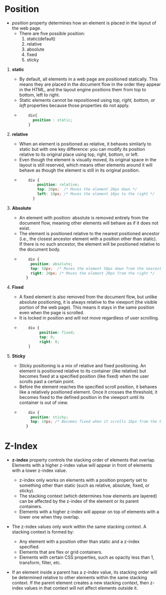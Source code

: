 # Position

* *position* property determines how an element is placed in the layout of the web page.
    - There are five possible position:
        1. static(default)
        2. relative
        3. absolute
        4. fixed
        5. sticky

1. **static**
   - By default, all elements in a web page are positioned statically. This means they are placed in the document flow in the order they appear in the HTML, and the layout engine positions them from top to bottom, left to right.
   -  Static elements cannot be repositioned using *top, right, bottom, or left* properties because those properties do not apply.
   -  ```css
          div{
            position : static;
          }
      ```
2. **relative**
   - When an element is positioned as relative, it behaves similarly to static but with one key difference: you can modify its position relative to its original place using top, right, bottom, or left.
   - Even though the element is visually moved, its original space in the layout is still reserved, which means other elements around it will behave as though the element is still in its original position.
    - ```css
          div {
              position: relative;
              top: 20px;  /* Moves the element 20px down */
              left: 10px; /* Moves the element 10px to the right */
            }
      ```

3. **Absolute**
   - An element with position: absolute is removed entirely from the document flow, meaning other elements will behave as if it does not exist.
   - The element is positioned relative to the nearest positioned ancestor (i.e., the closest ancestor element with a position other than static). If there is no such ancestor, the element will be positioned relative to the document body.
   - ```css
         div {
          position: absolute;
          top: 50px;  /* Moves the element 50px down from the nearest positioned ancestor */
          right: 20px; /* Moves the element 20px from the right */
        }
     ```
4. **Fixed**
   - A fixed element is also removed from the document flow, but unlike absolute positioning, it is always relative to the viewport (the visible portion of the web page). This means it stays in the same position even when the page is scrolled.
   - It is locked in position and will not move regardless of user scrolling.
   - ```css
         div {
              position: fixed;
              top: 0;
              right: 0;
         }
     ```
5. **Sticky**
   - Sticky positioning is a mix of relative and fixed positioning. An element is positioned relative to its container (like relative) but becomes fixed at a specified position (like fixed) when the user scrolls past a certain point.
   - Before the element reaches the specified scroll position, it behaves like a relatively positioned element. Once it crosses the threshold, it becomes fixed to the defined position in the viewport until its container is out of view.
   - ```css
         div {
          position: sticky;
          top: 10px; /* Becomes fixed when it scrolls 10px from the top */
        }
     ```

# Z-Index

*  **z-index** property controls the stacking order of elements that overlap. Elements with a higher z-index value will appear in front of elements with a lower z-index value.
    - z-index only works on elements with a position property set to something other than static (such as relative, absolute, fixed, or sticky).
    - The stacking context (which determines how elements are layered) can be affected by the z-index of the element or its parent containers.
    - Elements with a higher z-index will appear on top of elements with a lower one when they overlap.

* The z-index values only work within the same stacking context. A stacking context is formed by:
    - Any element with a position other than static and a z-index specified.
    - Elements that are flex or grid containers.
    - Elements with certain CSS properties, such as opacity less than 1, transform, filter, etc.
* If an element inside a parent has a z-index value, its stacking order will be determined relative to other elements within the same stacking context. If the parent element creates a new stacking context, then z-index values in that context will not affect elements outside it.


